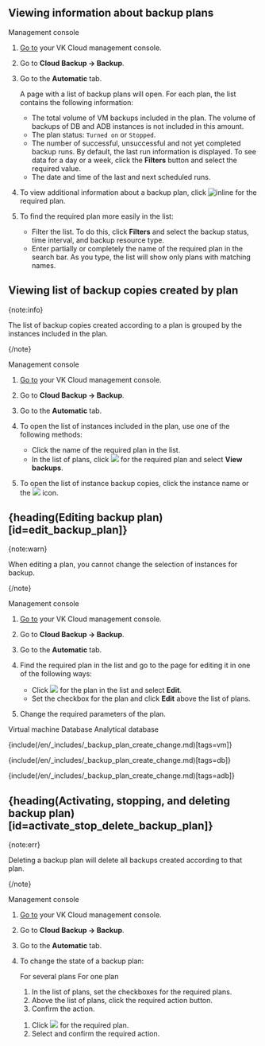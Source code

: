 ## Viewing information about backup plans

<tabs>
<tablist>
<tab>Management console</tab>
</tablist>
<tabpanel>

1. [Go to](https://msk.cloud.vk.com/app/en/) your VK Cloud management console.
1. Go to **Cloud Backup → Backup**.
1. Go to the **Automatic** tab.

    A page with a list of backup plans will open. For each plan, the list contains the following information:

    * The total volume of VM backups included in the plan. The volume of backups of DB and ADB instances is not included in this amount.
    * The plan status: `Turned on` or `Stopped`.
    * The number of successful, unsuccessful and not yet completed backup runs. By default, the last run information is displayed. To see data for a day or a week, click the **Filters** button and select the required value.
    * The date and time of the last and next scheduled runs.

1. To view additional information about a backup plan, click ![](/en/assets/info-icon.svg "inline") for the required plan.
1. To find the required plan more easily in the list:

    * Filter the list. To do this, click **Filters** and select the backup status, time interval, and backup resource type.
    * Enter partially or completely the name of the required plan in the search bar. As you type, the list will show only plans with matching names.

</tabpanel>
</tabs>

## Viewing list of backup copies created by plan

{note:info}

The list of backup copies created according to a plan is grouped by the instances included in the plan.

{/note}

<tabs>
<tablist>
<tab>Management console</tab>
</tablist>
<tabpanel>

1. [Go to](https://msk.cloud.vk.com/app/en/) your VK Cloud management console.
1. Go to **Cloud Backup → Backup**.
1. Go to the **Automatic** tab.
1. To open the list of instances included in the plan, use one of the following methods:

   * Click the name of the required plan in the list.
   * In the list of plans, click ![ ](/en/assets/more-icon.svg "inline") for the required plan and select **View backups**.

1. To open the list of instance backup copies, click the instance name or the ![ ](/en/assets/right-arrow-icon.svg "inline") icon.

</tabpanel>
</tabs>

## {heading(Editing backup plan)[id=edit_backup_plan]}

{note:warn}

When editing a plan, you cannot change the selection of instances for backup.

{/note}

<tabs>
<tablist>
<tab>Management console</tab>
</tablist>
<tabpanel>

1. [Go to](https://msk.cloud.vk.com/app/en/) your VK Cloud management console.
1. Go to **Cloud Backup → Backup**.
1. Go to the **Automatic** tab.
1. Find the required plan in the list and go to the page for editing it in one of the following ways:

   * Click ![ ](/en/assets/more-icon.svg "inline") for the plan in the list and select **Edit**.
   * Set the checkbox for the plan and click **Edit** above the list of plans.

1. Change the required parameters of the plan.

<tabs>
<tablist>
<tab>Virtual machine</tab>
<tab>Database</tab>
<tab>Analytical database</tab>
</tablist>
<tabpanel>

{include(/en/_includes/_backup_plan_create_change.md)[tags=vm]}

</tabpanel>

<tabpanel>

{include(/en/_includes/_backup_plan_create_change.md)[tags=db]}

</tabpanel>

<tabpanel>

{include(/en/_includes/_backup_plan_create_change.md)[tags=adb]}

</tabpanel>
</tabs>

</tabpanel>
</tabs>

## {heading(Activating, stopping, and deleting backup plan)[id=activate_stop_delete_backup_plan]}

{note:err}

Deleting a backup plan will delete all backups created according to that plan.

{/note}

<tabs>
<tablist>
<tab>Management console</tab>
</tablist>
<tabpanel>

1. [Go to](https://msk.cloud.vk.com/app/en) your VK Cloud management console.
1. Go to **Cloud Backup → Backup**.
1. Go to the **Automatic** tab.
1. To change the state of a backup plan:

   <tabs>
   <tablist>
   <tab>For several plans</tab>
   <tab>For one plan</tab>
   </tablist>
   <tabpanel>

      1. In the list of plans, set the checkboxes for the required plans.
      1. Above the list of plans, click the required action button.
      1. Confirm the action.

   </tabpanel>
   <tabpanel>

      1. Click ![ ](/en/assets/more-icon.svg "inline") for the required plan.
      1. Select and confirm the required action.

   </tabpanel>
   </tabs>

</tabpanel>
</tabs>

